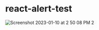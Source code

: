 # react-alert-test

![Screenshot 2023-01-10 at 2 50 08 PM 2](https://user-images.githubusercontent.com/92965519/211511738-a3af771d-f3f2-4610-ac3d-65ce700c0753.png)
